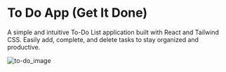 # To Do App (Get It Done)
A simple and intuitive To-Do List application built with React and Tailwind CSS. Easily add, complete, and delete tasks to stay organized and productive.

![to-do_image](https://github.com/user-attachments/assets/158c158c-9f6b-45ce-8596-be438b52a7d2)
